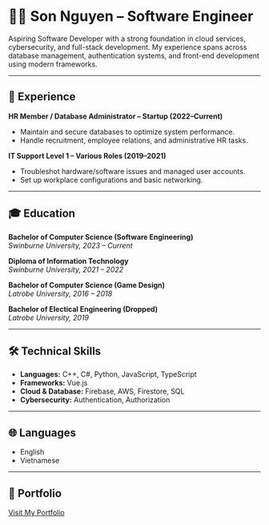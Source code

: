 # 👨‍💻 Son Nguyen – Software Engineer

Aspiring Software Developer with a strong foundation in cloud services, cybersecurity, and full-stack development. My experience spans across database management, authentication systems, and front-end development using modern frameworks.

---

## 💼 Experience

**HR Member / Database Administrator – Startup (2022–Current)**  
- Maintain and secure databases to optimize system performance.  
- Handle recruitment, employee relations, and administrative HR tasks.  

**IT Support Level 1 – Various Roles (2019–2021)**  
- Troubleshot hardware/software issues and managed user accounts.  
- Set up workplace configurations and basic networking.  

---

## 🎓 Education

**Bachelor of Computer Science (Software Engineering)**  
*Swinburne University, 2023 – Current*

**Diploma of Information Technology**  
*Swinburne University, 2021 – 2022*

**Bachelor of Computer Science (Game Design)**  
*Latrobe University, 2016 – 2018*

**Bachelor of Electical Engineering (Dropped)**  
*Latrobe University, 2019*

---

## 🛠️ Technical Skills

- **Languages:** C++, C#, Python, JavaScript, TypeScript  
- **Frameworks:** Vue.js  
- **Cloud & Database:** Firebase, AWS, Firestore, SQL  
- **Cybersecurity:** Authentication, Authorization

---

## 🌐 Languages

- English  
- Vietnamese  

---

## 🔗 Portfolio

[Visit My Portfolio](https://flawiwnl.wixsite.com/portfolio)

